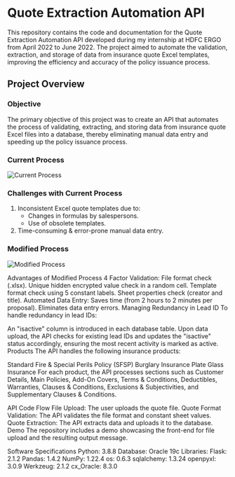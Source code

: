 # Quote Extraction Automation API
This repository contains the code and documentation for the Quote Extraction Automation API developed during my internship at HDFC ERGO from April 2022 to June 2022. The project aimed to automate the validation, extraction, and storage of data from insurance quote Excel templates, improving the efficiency and accuracy of the policy issuance process.

## Project Overview
### Objective
The primary objective of this project was to create an API that automates the process of validating, extracting, and storing data from insurance quote Excel files into a database, thereby eliminating manual data entry and speeding up the policy issuance process.

### Current Process
![Current Process](https://github.com/KunalSachdev2005/Quote_Extraction_Automation_API/blob/main/media/Current_Process.png)

### Challenges with Current Process
1. Inconsistent Excel quote templates due to:
   - Changes in formulas by salespersons.
   - Use of obsolete templates.
2. Time-consuming & error-prone manual data entry.

### Modified Process
![Modified Process](https://github.com/KunalSachdev2005/Quote_Extraction_Automation_API/blob/main/media/Modified_Process.png)


Advantages of Modified Process
4 Factor Validation:
File format check (.xlsx).
Unique hidden encrypted value check in a random cell.
Template format check using 5 constant labels.
Sheet properties check (creator and title).
Automated Data Entry:
Saves time (from 2 hours to 2 minutes per proposal).
Eliminates data entry errors.
Managing Redundancy in Lead ID
To handle redundancy in lead IDs:

An "isactive" column is introduced in each database table.
Upon data upload, the API checks for existing lead IDs and updates the "isactive" status accordingly, ensuring the most recent activity is marked as active.
Products
The API handles the following insurance products:

Standard Fire & Special Perils Policy (SFSP)
Burglary Insurance
Plate Glass Insurance
For each product, the API processes sections such as Customer Details, Main Policies, Add-On Covers, Terms & Conditions, Deductibles, Warranties, Clauses & Conditions, Exclusions & Subjectivities, and Supplementary Clauses & Conditions.

API Code Flow
File Upload: The user uploads the quote file.
Quote Format Validation: The API validates the file format and constant sheet values.
Quote Extraction: The API extracts data and uploads it to the database.
Demo
The repository includes a demo showcasing the front-end for file upload and the resulting output message.

Software Specifications
Python: 3.8.8
Database: Oracle 19c
Libraries:
Flask: 2.1.2
Pandas: 1.4.2
NumPy: 1.22.4
os: 0.6.3
sqlalchemy: 1.3.24
openpyxl: 3.0.9
Werkzeug: 2.1.2
cx_Oracle: 8.3.0
